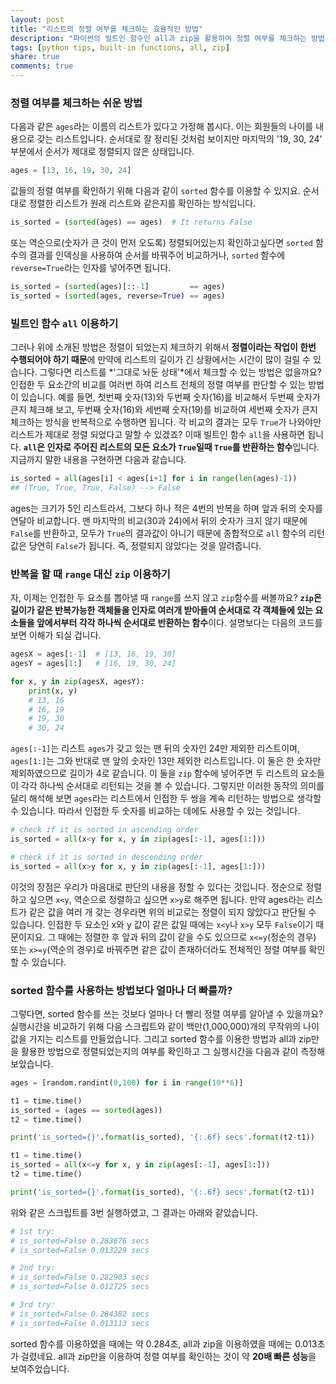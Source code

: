 ```yaml
---
layout: post
title: "리스트의 정렬 여부를 체크하는 효율적인 방법"
description: "파이썬의 빌트인 함수인 all과 zip을 활용하여 정렬 여부를 체크하는 방법을 알아봅니다."
tags: [python tips, built-in functions, all, zip]
share: true
comments: true
---
```


### 정렬 여부를 체크하는 쉬운 방법

다음과 같은 `ages`라는 이름의 리스트가 있다고 가정해 봅시다. 이는 회원들의 나이를 내용으로 갖는 리스트입니다. 순서대로 잘 정리된 것처럼 보이지만 마지막의 '19, 30, 24' 부분에서 순서가 제대로 정렬되지 않은 상태입니다.

```python
ages = [13, 16, 19, 30, 24]
```

값들의 정렬 여부를 확인하기 위해 다음과 같이 `sorted` 함수를 이용할 수 있지요. 순서대로 정렬한 리스트가 원래 리스트와 같은지를 확인하는 방식입니다.

```python
is_sorted = (sorted(ages) == ages)  # It returns False
```

또는 역순으로(숫자가 큰 것이 먼저 오도록) 정렬되어있는지 확인하고싶다면 `sorted` 함수의 결과를 인덱싱을 사용하여 순서를 바꿔주어 비교하거나, `sorted` 함수에 `reverse=True`라는 인자를 넣어주면 됩니다.

```python
is_sorted = (sorted(ages)[::-1]         == ages)
is_sorted = (sorted(ages, reverse=True) == ages)
```


### 빌트인 함수 `all` 이용하기

그러나 위에 소개된 방법은 정렬이 되었는지 체크하기 위해서 **정렬이라는 작업이 한번 수행되어야 하기 때문**에 만약에 리스트의 길이가 긴 상황에서는 시간이 많이 걸릴 수 있습니다. 그렇다면 리스트를 *'그대로 놔둔 상태'*에서 체크할 수 있는 방법은 없을까요? 인접한 두 요소간의 비교를 여러번 하여 리스트 전체의 정렬 여부를 판단할 수 있는 방법이 있습니다. 예를 들면, 첫번째 숫자(13)와 두번째 숫자(16)를 비교해서 두번째 숫자가 큰지 체크해 보고, 두번째 숫자(16)와 세번째 숫자(19)를 비교하여 세번째 숫자가 큰지 체크하는 방식을 반복적으로 수행하면 됩니다. 각 비교의 결과는 모두 `True`가 나와야만 리스트가 제대로 정렬 되었다고 말할 수 있겠죠? 이때 빌트인 함수 `all`을 사용하면 됩니다. **`all`은 인자로 주어진 리스트의 모든 요소가 `True`일때 `True`를 반환하는 함수**입니다. 지금까지 말한 내용을 구현하면 다음과 같습니다.

```python
is_sorted = all(ages[i] < ages[i+1] for i in range(len(ages)-1))
## (True, True, True, False) --> False
```

ages는 크기가 5인 리스트라서, 그보다 하나 적은 4번의 반복을 하며 앞과 뒤의 숫자를 연달아 비교합니다. 맨 마지막의 비교(30과 24)에서 뒤의 숫자가 크지 않기 때문에 `False`를 반환하고, 모두가 `True`의 결과값이 아니기 때문에 종합적으로 `all` 함수의 리턴값은 당연히 `False`가 됩니다. 즉, 정렬되지 않았다는 것을 알려줍니다.


### 반복을 할 때 `range` 대신 `zip` 이용하기

자, 이제는 인접한 두 요소를 뽑아낼 때 `range`를 쓰지 않고 `zip`함수를 써볼까요? **`zip`은 길이가 같은 반복가능한 객체들을 인자로 여러개 받아들여 순서대로 각 객체들에 있는 요소들을 앞에서부터 각각 하나씩 순서대로 반환하는 함수**이다. 설명보다는 다음의 코드를 보면 이해가 되실 겁니다.

```python
agesX = ages[:-1]  # [13, 16, 19, 30]
agesY = ages[1:]   # [16, 19, 30, 24]

for x, y in zip(agesX, agesY):
    print(x, y)
    # 13, 16
    # 16, 19
    # 19, 30
    # 30, 24
```

`ages[:-1]`는 리스트 `ages`가 갖고 있는 맨 뒤의 숫자인 24만 제외한 리스트이며, `ages[1:]`는 그와 반대로 맨 앞의 숫자인 13만 제외한 리스트입니다. 이 둘은 한 숫자만 제외하였으므로 길이가 4로 같습니다. 이 둘을 `zip` 함수에 넣어주면 두 리스트의 요소들이 각각 하나씩 순서대로 리턴되는 것을 볼 수 있습니다. 그렇지만 이러한 동작의 의미를 달리 해석해 보면 `ages`라는 리스트에서 인접한 두 쌍을 계속 리턴하는 방법으로 생각할 수 있습니다. 따라서 인접한 두 숫자를 비교하는 데에도 사용할 수 있는 것입니다.

```python
# check if it is sorted in ascending order
is_sorted = all(x<y for x, y in zip(ages[:-1], ages[1:]))

# check if it is sorted in descending order
is_sorted = all(x>y for x, y in zip(ages[:-1], ages[1:]))
```

이것의 장점은 우리가 마음대로 판단의 내용을 정할 수 있다는 것입니다. 정순으로 정렬하고 싶으면 `x<y`, 역순으로 정렬하고 싶으면 `x>y`로 해주면 됩니다. 만약 ages라는 리스트가 같은 값을 여러 개 갖는 경우라면 위의 비교로는 정렬이 되지 않았다고 판단될 수 있습니다. 인접한 두 요소인 x와 y 값이 같은 값일 때에는 `x<y`나 `x>y` 모두 `False`이기 때문이지요. 그 때에는 정렬한 후 앞과 뒤의 값이 같을 수도 있으므로 `x<=y`(정순의 경우) 또는 `x>=y`(역순의 경우)로 바꿔주면 같은 값이 존재하더라도 전체적인 정렬 여부를 확인할 수 있습니다.


### sorted 함수를 사용하는 방법보다 얼마나 더 빠를까?

그렇다면, sorted 함수를 쓰는 것보다 얼마나 더 빨리 정렬 여부를 알아낼 수 있을까요? 실행시간을 비교하기 위해 다음 스크립트와 같이 백만(1,000,000)개의 무작위의 나이값을 가지는 리스트를 만들었습니다. 그리고 sorted 함수를 이용한 방법과 all과 zip만을 활용한 방법으로 정렬되었는지의 여부를 확인하고 그 실행시간을 다음과 같이 측정해보았습니다.

```python
ages = [random.randint(0,100) for i in range(10**6)]

t1 = time.time()
is_sorted = (ages == sorted(ages))
t2 = time.time()

print('is_sorted={}'.format(is_sorted), '{:.6f} secs'.format(t2-t1))

t1 = time.time()
is_sorted = all(x<=y for x, y in zip(ages[:-1], ages[1:]))
t2 = time.time()

print('is_sorted={}'.format(is_sorted), '{:.6f} secs'.format(t2-t1))
```

위와 같은 스크립트를 3번 실행하였고, 그 결과는 아래와 같았습니다.

```python
# 1st try:
# is_sorted=False 0.283676 secs
# is_sorted=False 0.013229 secs

# 2nd try:
# is_sorted=False 0.282903 secs
# is_sorted=False 0.012725 secs

# 3rd try:
# is_sorted=False 0.284382 secs
# is_sorted=False 0.013113 secs
```

sorted 함수를 이용하였을 때에는 약 0.284초, all과 zip을 이용하였을 때에는 0.013초가 걸렸네요. all과 zip만을 이용하여 정렬 여부를 확인하는 것이 약 **20배 빠른 성능**을 보여주었습니다.